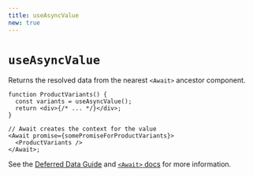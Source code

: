 ```yaml
---
title: useAsyncValue
new: true
---
```


# `useAsyncValue`

Returns the resolved data from the nearest `<Await>` ancestor component.

```tsx
function ProductVariants() {
  const variants = useAsyncValue();
  return <div>{/* ... */}</div>;
}

// Await creates the context for the value
<Await promise={somePromiseForProductVariants}>
  <ProductVariants />
</Await>;
```

See the [Deferred Data Guide][deferred] and [`<Await>` docs][await docs] for more information.

[await docs]: ../components/await
[deferred]: ../guides/deferred
